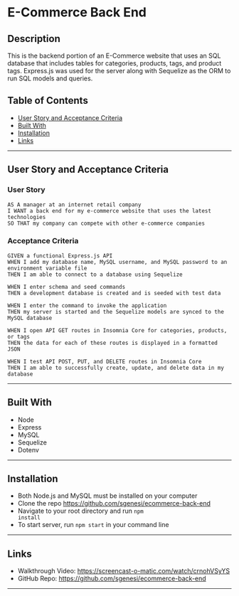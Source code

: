 # E-Commerce Back End

## Description

This is the backend portion of an E-Commerce website that uses an SQL database that includes tables for categories, products, tags, and product tags.  Express.js was used for the server along with Sequelize as the ORM to run SQL models and queries. 

## Table of Contents
* [User Story and Acceptance Criteria](#user-story-and-acceptance-criteria)
* [Built With](#built-with)
* [Installation](#installation)
* [Links](#links)

---
## User Story and Acceptance Criteria


### User Story

```
AS A manager at an internet retail company
I WANT a back end for my e-commerce website that uses the latest technologies
SO THAT my company can compete with other e-commerce companies
```

### Acceptance Criteria

```
GIVEN a functional Express.js API
WHEN I add my database name, MySQL username, and MySQL password to an environment variable file
THEN I am able to connect to a database using Sequelize
```
```
WHEN I enter schema and seed commands
THEN a development database is created and is seeded with test data
```
```
WHEN I enter the command to invoke the application
THEN my server is started and the Sequelize models are synced to the MySQL database
```
```
WHEN I open API GET routes in Insomnia Core for categories, products, or tags
THEN the data for each of these routes is displayed in a formatted JSON
```
```
WHEN I test API POST, PUT, and DELETE routes in Insomnia Core
THEN I am able to successfully create, update, and delete data in my database
```

---
## Built With
* Node
* Express
* MySQL
* Sequelize
* Dotenv

---
## Installation
* Both Node.js and MySQL must be installed on your computer
* Clone the repo https://github.com/sgenesi/ecommerce-back-end
* Navigate to your root directory and run <code>npm install</code>
* To start server, run <code>npm start</code> in your command line

---
## Links
* Walkthrough Video: https://screencast-o-matic.com/watch/crnohVSyYS
* GitHub Repo: https://github.com/sgenesi/ecommerce-back-end

---




